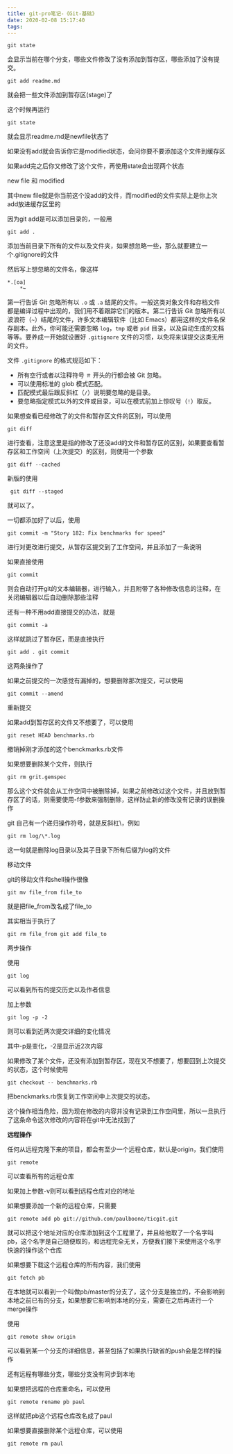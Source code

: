 ```yaml
---
title: git-pro笔记-《Git-基础》
date: 2020-02-08 15:17:40
tags:
---
```


    git state

会显示当前在哪个分支，哪些文件修改了没有添加到暂存区，哪些添加了没有提交。

    
    
    git add readme.md

就会把一些文件添加到暂存区(stage)了

这个时候再运行

    
    
    git state

就会显示readme.md是newfile状态了

如果没有add就会告诉你它是modified状态，会问你要不要添加这个文件到缓存区

如果add完之后你又修改了这个文件，再使用state会出现两个状态

new file 和 modified

其中new file就是你当前这个没add的文件，而modified的文件实际上是你上次add放进缓存区里的

  

因为git add是可以添加目录的，一般用

    
    
    git add .

添加当前目录下所有的文件以及文件夹，如果想忽略一些，那么就要建立一个.gitignore的文件

然后写上想忽略的文件名，像这样

    
    
    *.[oa]
        *~

第一行告诉 Git 忽略所有以 `.o` 或 `.a` 结尾的文件。一般这类对象文件和存档文件都是编译过程中出现的，我们用不着跟踪它们的版本。第二行告诉
Git 忽略所有以波浪符（`~`）结尾的文件，许多文本编辑软件（比如 Emacs）都用这样的文件名保存副本。此外，你可能还需要忽略 `log`，`tmp`
或者 `pid` 目录，以及自动生成的文档等等。要养成一开始就设置好 `.gitignore` 文件的习惯，以免将来误提交这类无用的文件。

文件 `.gitignore` 的格式规范如下：

  * 所有空行或者以注释符号 `＃` 开头的行都会被 Git 忽略。
  * 可以使用标准的 glob 模式匹配。
  * 匹配模式最后跟反斜杠（`/`）说明要忽略的是目录。
  * 要忽略指定模式以外的文件或目录，可以在模式前加上惊叹号（`!`）取反。

  

如果想查看已经修改了的文件和暂存区文件的区别，可以使用

    
    
    git diff

进行查看，注意这里是指的修改了还没add的文件和暂存区的区别，如果要查看暂存区和工作空间（上次提交）的区别，则使用一个参数

    
    
    git diff --cached

新版的使用

    
    
     git diff --staged

就可以了。

  

一切都添加好了以后，使用

    
    
    git commit -m "Story 182: Fix benchmarks for speed"

进行对更改进行提交，从暂存区提交到了工作空间，并且添加了一条说明

如果直接使用

    
    
    git commit

则会自动打开git的文本编辑器，进行输入，并且附带了各种修改信息的注释，在关闭编辑器以后自动删除那些注释

还有一种不用add直接提交的办法，就是

    
    
    git commit -a

这样就跳过了暂存区，而是直接执行

    
    
    git add . git commit

这两条操作了

如果之前提交的一次感觉有漏掉的，想要删除那次提交，可以使用

    
    
    git commit --amend

重新提交

如果add到暂存区的文件又不想要了，可以使用

    
    
    git reset HEAD benchmarks.rb

撤销掉刚才添加的这个benckmarks.rb文件

如果想要删除某个文件，则执行

    
    
    git rm grit.gemspec

那么这个文件就会从工作空间中被删除掉，如果之前修改过这个文件，并且放到暂存区了的话，则需要使用-f参数来强制删除，这样防止新的修改没有记录的误删操作

  

git 自己有一个递归操作符号，就是反斜杠\，例如

    
    
    git rm log/\*.log

这一句就是删除log目录以及其子目录下所有后缀为log的文件

  

移动文件

git的移动文件和shell操作很像

    
    
    git mv file_from file_to

就是把file_from改名成了file_to

其实相当于执行了

    
    
    git rm file_from git add file_to

两步操作

  

使用

    
    
    git log

可以看到所有的提交历史以及作者信息

加上参数

    
    
    git log -p -2

则可以看到近两次提交详细的变化情况

其中-p是变化，-2是显示近2次内容

  

如果修改了某个文件，还没有添加到暂存区，现在又不想要了，想要回到上次提交的状态，这个时候使用

    
    
    git checkout -- benchmarks.rb

把benckmarks.rb恢复到工作空间中上次提交的状态。

这个操作相当危险，因为现在修改的内容并没有记录到工作空间里，所以一旦执行了这条命令这次修改的内容将在git中无法找到了

  

 **远程操作**

任何从远程克隆下来的项目，都会有至少一个远程仓库，默认是origin，我们使用

    
    
    git remote

  

可以查看所有的远程仓库

如果加上参数-v则可以看到远程仓库对应的地址

如果想要添加一个新的远程仓库，只需要

    
    
    git remote add pb git://github.com/paulboone/ticgit.git

就可以把这个地址对应的仓库添加到这个工程里了，并且给他取了一个名字叫pb，这个名字是自己随便取的，和远程完全无关，方便我们接下来使用这个名字快速的操作这个仓库

如果想要下载这个远程仓库的所有内容，我们使用

    
    
    git fetch pb

在本地就可以看到一个叫做pb/master的分支了，这个分支是独立的，不会影响到本地之前已有的分支，如果想要它影响到本地的分支，需要在之后再进行一个merge操作

使用

    
    
    git remote show origin

可以看到某一个分支的详细信息，甚至包括了如果执行缺省的push会是怎样的操作

还有远程有哪些分支，哪些分支没有同步到本地

  

如果想把远程的仓库重命名，可以使用

    
    
    git remote rename pb paul

这样就把pb这个远程仓库改名成了paul

如果想要直接删除某个远程仓库，可以使用

    
    
    git remote rm paul

  

